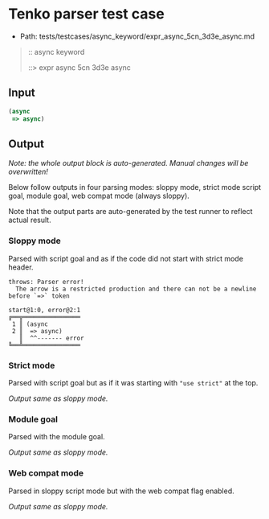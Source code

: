 # Tenko parser test case

- Path: tests/testcases/async_keyword/expr_async_5cn_3d3e_async.md

> :: async keyword
>
> ::> expr async 5cn 3d3e async

## Input

`````js
(async 
 => async)
`````

## Output

_Note: the whole output block is auto-generated. Manual changes will be overwritten!_

Below follow outputs in four parsing modes: sloppy mode, strict mode script goal, module goal, web compat mode (always sloppy).

Note that the output parts are auto-generated by the test runner to reflect actual result.

### Sloppy mode

Parsed with script goal and as if the code did not start with strict mode header.

`````
throws: Parser error!
  The arrow is a restricted production and there can not be a newline before `=>` token

start@1:0, error@2:1
╔══╦════════════════
 1 ║ (async
 2 ║  => async)
   ║  ^^------- error
╚══╩════════════════

`````

### Strict mode

Parsed with script goal but as if it was starting with `"use strict"` at the top.

_Output same as sloppy mode._

### Module goal

Parsed with the module goal.

_Output same as sloppy mode._

### Web compat mode

Parsed in sloppy script mode but with the web compat flag enabled.

_Output same as sloppy mode._
